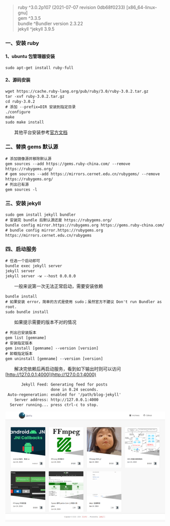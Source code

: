 > ruby ^3.0.2p107 (2021-07-07 revision 0db68f0233) [x86_64-linux-gnu]  
> gem ^3.3.5  
> bundle ^Bundler version 2.3.22  
> jekyll ^jekyll 3.9.5  


### 一、安装 ruby

#### 1、ubuntu 包管理器安装

~~~shell
sudo apt-get install ruby-full
~~~

#### 2、源码安装

~~~shell
wget https://cache.ruby-lang.org/pub/ruby/3.0/ruby-3.0.2.tar.gz
tar -xvf ruby-3.0.2.tar.gz
cd ruby-3.0.2
# 添加 --prefix=DIR 安装到指定目录
./configure
make
sudo make install
~~~

&emsp;&emsp;其他平台安装参考[官方文档](https://www.ruby-lang.org/zh_cn/documentation/installation/)

### 二、替换 gems 默认源

~~~shell
# 添加镜像源并移除默认源
gem sources --add https://gems.ruby-china.com/ --remove https://rubygems.org/
# gem sources --add https://mirrors.cernet.edu.cn/rubygems/ --remove https://rubygems.org/
# 列出已有源
gem sources -l
~~~

### 三、安装 jekyll

~~~shell
sudo gem install jekyll bundler
# 安装完 bundle 后默认源还是 https://rubygems.org/
bundle config mirror.https://rubygems.org https://gems.ruby-china.com/
# bundle config mirror.https://rubygems.org https://mirrors.cernet.edu.cn/rubygems
~~~

### 四、启动服务

~~~shell
# 任选一个启动即可
bundle exec jekyll server
jekyll server
jekyll server -w --host 0.0.0.0
~~~

&emsp;&emsp;一般来说第一次无法正常启动，需要安装依赖

~~~shell
bundle install
# 如果安装 error，简单的方式是使用 sudo；虽然官方不建议 Don't run Bundler as root.
sudo bundle install
~~~

&emsp;&emsp;如果提示需要的版本不对的情况

~~~shell
# 列出已安装版本
gem list [gemname]
# 安装指定版本
gem install [gemname] --version [version]
# 卸载指定版本
gem uninstall [gemname] --version [version]
~~~

&emsp;&emsp;解决完依赖后再启动服务，看到如下输出时则可以访问 [http://127.0.0.1:4000](http://127.0.0.1:4000)

~~~shell
       Jekyll Feed: Generating feed for posts
                    done in 0.24 seconds.
 Auto-regeneration: enabled for '/path/blog-jekyll'
    Server address: http://127.0.0.1:4000
  Server running... press ctrl-c to stop.
~~~

![](assets/images/2024-06-25-09-41-47.png)